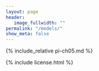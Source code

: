 ```yaml
---
layout: page
header:
   image_fullwidth: ""
permalink: "/models/"
show_meta: false
---
```


{% include_relative pi-ch05.md %}

{% include license.html %}
